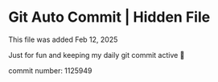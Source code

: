 # Git Auto Commit | Hidden File

This file was added Feb 12, 2025

Just for fun and keeping my daily git commit active 🤪

commit number: 1125949
